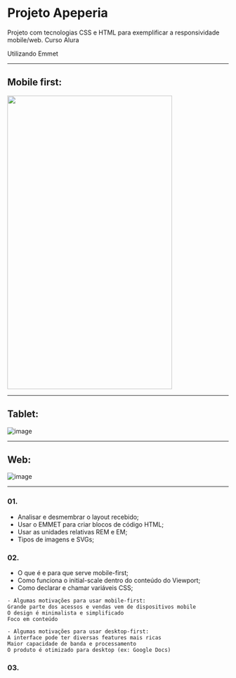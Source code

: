 # Projeto Apeperia

Projeto com tecnologias CSS e HTML para exemplificar a responsividade mobile/web. Curso Alura 

Utilizando Emmet

---

## Mobile first:

<img width="375" height="667" src="https://user-images.githubusercontent.com/66702430/192082107-a5b8037b-f89c-43d2-9d9e-4afe93ae6c4a.png"/>

---

## Tablet:

![image](https://user-images.githubusercontent.com/66702430/192082140-838d5028-8cfd-49a9-8b63-8d1d66f335d2.png)

---

## Web:

![image](https://user-images.githubusercontent.com/66702430/192082151-c1b41539-4350-448b-ab34-b6b1a8aee671.png)

---

### 01.

- Analisar e desmembrar o layout recebido;
- Usar o EMMET para criar blocos de código HTML;
- Usar as unidades relativas REM e EM;
- Tipos de imagens e SVGs;

### 02.

- O que é e para que serve mobile-first;
- Como funciona o initial-scale dentro do conteúdo do Viewport;
- Como declarar e chamar variáveis CSS;

```
- Algumas motivações para usar mobile-first:
Grande parte dos acessos e vendas vem de dispositivos mobile
O design é minimalista e simplificado
Foco em conteúdo

- Algumas motivações para usar desktop-first:
A interface pode ter diversas features mais ricas
Maior capacidade de banda e processamento
O produto é otimizado para desktop (ex: Google Docs)
```

### 03.



